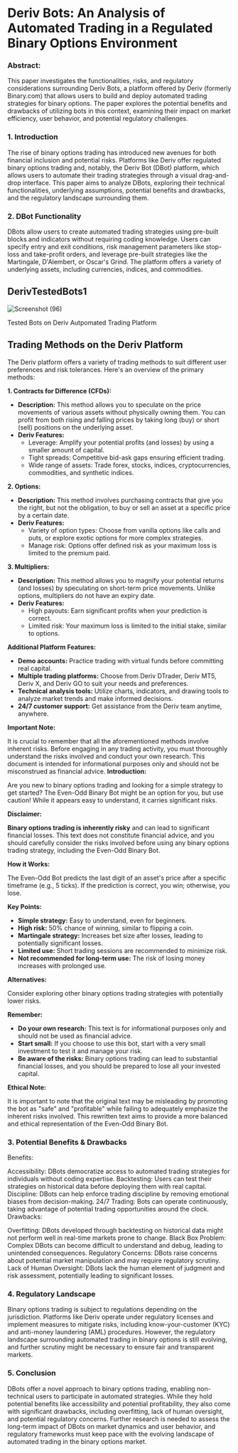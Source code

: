 
# Deriv Bots: An Analysis of Automated Trading in a Regulated Binary Options Environment

### Abstract:

This paper investigates the functionalities, risks, and regulatory considerations surrounding Deriv Bots, a platform offered by Deriv (formerly Binary.com) that allows users to build and deploy automated trading strategies for binary options. The paper explores the potential benefits and drawbacks of utilizing bots in this context, examining their impact on market efficiency, user behavior, and potential regulatory challenges.

### 1. Introduction

The rise of binary options trading has introduced new avenues for both financial inclusion and potential risks. Platforms like Deriv offer regulated binary options trading and, notably, the Deriv Bot (DBot) platform, which allows users to automate their trading strategies through a visual drag-and-drop interface. This paper aims to analyze DBots, exploring their technical functionalities, underlying assumptions, potential benefits and drawbacks, and the regulatory landscape surrounding them.

### 2. DBot Functionality

DBots allow users to create automated trading strategies using pre-built blocks and indicators without requiring coding knowledge. Users can specify entry and exit conditions, risk management parameters like stop-loss and take-profit orders, and leverage pre-built strategies like the Martingale, D'Alembert, or Oscar's Grind. The platform offers a variety of underlying assets, including currencies, indices, and commodities.


## DerivTestedBots1

![Screenshot (96)](https://github.com/97joseph/DerivTestedBots1/assets/33089347/6d0ad3b4-89d2-419a-9518-b5b3ef821874)



 Tested Bots on Deriv Autpomated Trading Platform


## Trading Methods on the Deriv Platform

The Deriv platform offers a variety of trading methods to suit different user preferences and risk tolerances. Here's an overview of the primary methods:

**1. Contracts for Difference (CFDs):**

* **Description:** This method allows you to speculate on the price movements of various assets without physically owning them. You can profit from both rising and falling prices by taking long (buy) or short (sell) positions on the underlying asset.
* **Deriv Features:** 
    * Leverage: Amplify your potential profits (and losses) by using a smaller amount of capital.
    * Tight spreads: Competitive bid-ask gaps ensuring efficient trading.
    * Wide range of assets: Trade forex, stocks, indices, cryptocurrencies, commodities, and synthetic indices.

**2. Options:**

* **Description:** This method involves purchasing contracts that give you the right, but not the obligation, to buy or sell an asset at a specific price by a certain date.
* **Deriv Features:** 
    * Variety of option types: Choose from vanilla options like calls and puts, or explore exotic options for more complex strategies.
    * Manage risk: Options offer defined risk as your maximum loss is limited to the premium paid.

**3. Multipliers:**

* **Description:** This method allows you to magnify your potential returns (and losses) by speculating on short-term price movements. Unlike options, multipliers do not have an expiry date.
* **Deriv Features:**
    * High payouts: Earn significant profits when your prediction is correct.
    * Limited risk: Your maximum loss is limited to the initial stake, similar to options.

**Additional Platform Features:**

* **Demo accounts:** Practice trading with virtual funds before committing real capital.
* **Multiple trading platforms:** Choose from Deriv DTrader, Deriv MT5, Deriv X, and Deriv GO to suit your needs and preferences.
* **Technical analysis tools:** Utilize charts, indicators, and drawing tools to analyze market trends and make informed decisions.
* **24/7 customer support:** Get assistance from the Deriv team anytime, anywhere.

**Important Note:**

It is crucial to remember that all the aforementioned methods involve inherent risks. Before engaging in any trading activity, you must thoroughly understand the risks involved and conduct your own research. This document is intended for informational purposes only and should not be misconstrued as financial advice.
**Introduction:**

Are you new to binary options trading and looking for a simple strategy to get started? The Even-Odd Binary Bot might be an option for you, but use caution! While it appears easy to understand, it carries significant risks.

**Disclaimer:**

**Binary options trading is inherently risky** and can lead to significant financial losses. This text does not constitute financial advice, and you should carefully consider the risks involved before using any binary options trading strategy, including the Even-Odd Binary Bot.

**How it Works:**

The Even-Odd Bot predicts the last digit of an asset's price after a specific timeframe (e.g., 5 ticks). If the prediction is correct, you win; otherwise, you lose.

**Key Points:**

* **Simple strategy:** Easy to understand, even for beginners.
* **High risk:** 50% chance of winning, similar to flipping a coin.
* **Martingale strategy:** Increases bet size after losses, leading to potentially significant losses.
* **Limited use:** Short trading sessions are recommended to minimize risk.
* **Not recommended for long-term use:** The risk of losing money increases with prolonged use.

**Alternatives:**

Consider exploring other binary options trading strategies with potentially lower risks.

**Remember:**

* **Do your own research:** This text is for informational purposes only and should not be used as financial advice.
* **Start small:** If you choose to use this bot, start with a very small investment to test it and manage your risk.
* **Be aware of the risks:** Binary options trading can lead to substantial financial losses, and you should be prepared to lose all your invested capital.

**Ethical Note:**

It is important to note that the original text may be misleading by promoting the bot as "safe" and "profitable" while failing to adequately emphasize the inherent risks involved. This rewritten text aims to provide a more balanced and ethical representation of the Even-Odd Binary Bot.

### 3. Potential Benefits & Drawbacks

Benefits:

Accessibility: DBots democratize access to automated trading strategies for individuals without coding expertise.
Backtesting: Users can test their strategies on historical data before deploying them with real capital.
Discipline: DBots can help enforce trading discipline by removing emotional biases from decision-making.
24/7 Trading: Bots can operate continuously, taking advantage of potential trading opportunities around the clock.
Drawbacks:

Overfitting: DBots developed through backtesting on historical data might not perform well in real-time markets prone to change.
Black Box Problem: Complex DBots can become difficult to understand and debug, leading to unintended consequences.
Regulatory Concerns: DBots raise concerns about potential market manipulation and may require regulatory scrutiny.
Lack of Human Oversight: DBots lack the human element of judgment and risk assessment, potentially leading to significant losses.

### 4. Regulatory Landscape

Binary options trading is subject to regulations depending on the jurisdiction. Platforms like Deriv operate under regulatory licenses and implement measures to mitigate risks, including know-your-customer (KYC) and anti-money laundering (AML) procedures. However, the regulatory landscape surrounding automated trading in binary options is still evolving, and further scrutiny might be necessary to ensure fair and transparent markets.

### 5. Conclusion

DBots offer a novel approach to binary options trading, enabling non-technical users to participate in automated strategies. While they hold potential benefits like accessibility and potential profitability, they also come with significant drawbacks, including overfitting, lack of human oversight, and potential regulatory concerns. Further research is needed to assess the long-term impact of DBots on market dynamics and user behavior, and regulatory frameworks must keep pace with the evolving landscape of automated trading in the binary options market.
